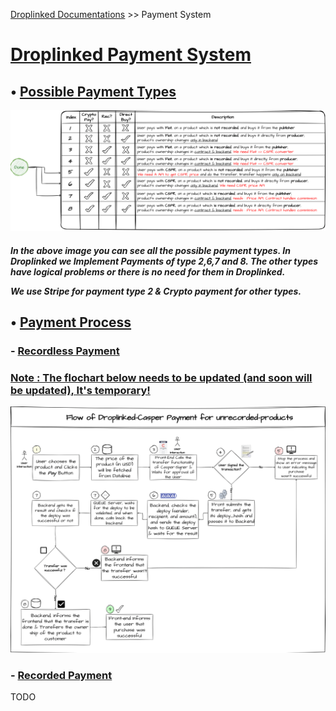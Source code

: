 <u>[Droplinked Documentations](README.md)</u> >> Payment System

# <u>Droplinked Payment System</u>

## • <u>Possible Payment Types</u>
![Payments](Payments.png)

<h5>In the above image you can see all the possible payment types. In Droplinked we Implement Payments of type 2,6,7 and 8. 
The other types have logical problems or there is no need for them in Droplinked. 

We use Stripe for payment type 2 & Crypto payment for other types. </h>

## • <u>Payment Process</u>

### - <u>Recordless Payment</u>

### <u>**Note : The flochart below needs to be updated (and soon will be updated), It's temporary!**</u>
![Payment Process](CasperPaymentDetails.png)

### - <u>Recorded Payment</u>

TODO